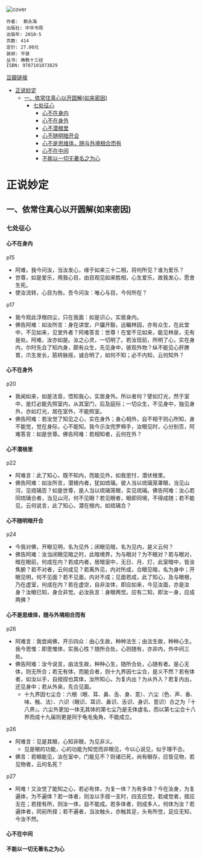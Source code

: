 ![cover](https://img1.doubanio.com/view/subject/l/public/s4376509.jpg)

    作者:  赖永海 
    出版社: 中华书局
    出版年: 2010-5
    页数: 414
    定价: 27.00元
    装帧: 平装
    丛书: 佛教十三经
    ISBN: 9787101073829

[豆瓣链接](https://book.douban.com/subject/4843462/)

- [正说妙定](#%E6%AD%A3%E8%AF%B4%E5%A6%99%E5%AE%9A)
  - [一、依常住真心以开圆解(如来密因)](#%E4%B8%80%E4%BE%9D%E5%B8%B8%E4%BD%8F%E7%9C%9F%E5%BF%83%E4%BB%A5%E5%BC%80%E5%9C%86%E8%A7%A3%E5%A6%82%E6%9D%A5%E5%AF%86%E5%9B%A0)
    - [七处征心](#%E4%B8%83%E5%A4%84%E5%BE%81%E5%BF%83)
      - [心不在身内](#%E5%BF%83%E4%B8%8D%E5%9C%A8%E8%BA%AB%E5%86%85)
      - [心不在身外](#%E5%BF%83%E4%B8%8D%E5%9C%A8%E8%BA%AB%E5%A4%96)
      - [心不潜根里](#%E5%BF%83%E4%B8%8D%E6%BD%9C%E6%A0%B9%E9%87%8C)
      - [心不随明暗开合](#%E5%BF%83%E4%B8%8D%E9%9A%8F%E6%98%8E%E6%9A%97%E5%BC%80%E5%90%88)
      - [心不是思维体，随与外境相合而有](#%E5%BF%83%E4%B8%8D%E6%98%AF%E6%80%9D%E7%BB%B4%E4%BD%93%E9%9A%8F%E4%B8%8E%E5%A4%96%E5%A2%83%E7%9B%B8%E5%90%88%E8%80%8C%E6%9C%89)
      - [心不在中间](#%E5%BF%83%E4%B8%8D%E5%9C%A8%E4%B8%AD%E9%97%B4)
      - [不能以一切无著名之为心](#%E4%B8%8D%E8%83%BD%E4%BB%A5%E4%B8%80%E5%88%87%E6%97%A0%E8%91%97%E5%90%8D%E4%B9%8B%E4%B8%BA%E5%BF%83)

# 正说妙定
## 一、依常住真心以开圆解(如来密因)
### 七处征心
#### 心不在身内
p15
- 阿难，我今问汝，当汝发心，缘于如来三十二相，将何所见？谁为爱乐？
- 世尊，如是爱乐，用我心目，由目观见如来胜相，心生爱乐，故我发心，愿舍生死。
- 使汝流转，心目为咎。吾今问汝：唯心与目，今何所在？

p17
- 我今观此浮根四尘，只在我面：如是识心，实居身内。
- 佛告阿难：如汝所言：身在讲堂，户牖开豁，远瞩林园，亦有众生，在此堂中，不见如来，见堂外者？阿难答言：世尊！在堂不见如来，能见林泉，无有是处。阿难，汝亦如是。汝之心灵，一切明了。若汝现前，所明了心，实在身内，尔时先合了知内身，颇有众生，先见身中，彼观外物？纵不能见心肝脾胃，爪生发长，筋转脉摇，诚合明了，如何不知；必不内知，云何知外？

#### 心不在身外
p20
- 我闻如来，如是法音，悟知我心，实居身外。所以者何？譬如灯光，然于室中，是灯必能先照室内，从其室门，后及庭际；一切众生，不见身中，独见身外，亦如灯光，居在室外，不能照室。
- 佛告阿难：若汝觉了知见之心，实在身外；身心相外，自不相干则心所知，身不能觉，觉在身际，心不能知。我今示汝兜罗棉手，汝眼见时，心分别否，阿难答言：如是世尊。佛告阿难：若相知者，云何在外？

#### 心不潜根里
p22
- 阿难言：此了知心，既不知内，而能见外，如我思忖，潜伏根里。
- 佛告阿难：如汝所言，潜根内者，犹如琉璃。彼人当以琉璃笼罩眼，当见山河，见琉璃否？如是世尊，是人当以琉璃笼眼，实见琉璃。佛告阿难：汝心若同琉璃合者，当见山河，何不见眼？若见眼者，眼即同境，不得成随；若不能见，云何说言，此了知心，潜在根内，如琉璃合？

#### 心不随明暗开合
p24
- 今我对佛，开眼见明，名为见外；闭眼见暗，名为见内，是义云何？
- 佛告阿难：汝当闭眼见暗之时，此暗境界，为与眼对？为不眼对？若与眼对，暗在眼前，何成在内？若成内者，居暗室中，无日、月、灯，此室暗中，皆汝焦腑？若不对者，云何成见？若离外见，内对所成，合眼见暗，名为身中；开眼见明，何不见面？若不见面，内对不成；见面若成，此了知心，及与眼根，乃在虚室，何成在内？若在虚空，自非汝体，即应如来，今见汝面，亦是汝身？汝眼已知，身合非觉。必汝执言：身眼两觉。应有二知，即汝一身，应成两佛？

#### 心不是思维体，随与外境相合而有
p26
- 阿难言：我尝闻佛，开示四众：由心生故，种种法生；由法生故，种种心生。我今思惟：即思惟体，实我心性？随所合处，心则随有，亦非内，外中间三处。
- 佛告阿难：汝今说言，由法生故，种种心生，随所合处，心随有者。是心无体，则无所合；若无有体，而能合者，则十九界因七尘合，是义不然？若有体者，如汝以手，自挃捏也其体，汝所知心，为复内出？为从外入？若复内出，还见身中；若从外来，先合见面。
  - 十九界因七尘合：六根（眼、耳、鼻、舌、身、意）、六尘（色、声、香、味、触、法）、六识（眼识、耳识、鼻识、舌识、身识、意识）合之为『十八界』。六尘外更加一体无其体的第七尘乃是无体虚名，而以第七尘合十八界而成十九届则更是同于龟毛兔角，不能成立。

p26
- 阿难言：见是其眼，心知非眼，为见非义。
  - 见是眼的功能，心的功能为知觉而非眼见，今以心说见，似于理不合。
- 佛言：若眼能见，汝在室中，门能见不？则诸已死，尚有眼存，应皆见物，若见物者，云何名死？

p27
- 阿难！又汝觉了能知之心，若必有体，为复一体？为有多体？今在汝身，为复遍体，为不遍体？若一体者，则汝以手挃一支时，四支应觉，若咸觉者，挃应无在；若挃有所，则汝一体，自不能成。若多体者，则成多人，何体为汝？若遍体者，同前所挃；若不遍者，当汝触头，亦触其足，头有所觉，足应无知，今汝不然。

#### 心不在中间


#### 不能以一切无著名之为心






